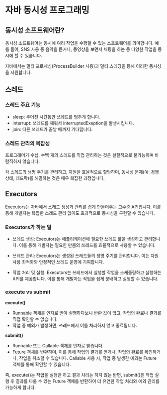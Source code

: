 # 자바 동시성 프로그래밍

## 동시성 소프트웨어란?

동시성 소프트웨어는 동시에 여러 작업을 수행할 수 있는 소프트웨어를 의미합니다. 예를 들어, SNS 사용 중 음악을 듣거나, 동영상을 보면서 채팅을 하는 등 다양한 작업을 동시에 할 수 있습니다.

자바에서는 멀티 프로세싱(ProcessBuilder 사용)과 멀티 스레딩을 통해 이러한 동시성을 지원합니다.

## 스레드

### 스레드 주요 기능

- sleep: 주어진 시간동안 쓰레드를 멈추게 합니다.
- interrupt: 쓰레드를 깨워서 interruptedExeption을 발생시킵니다.
- join: 다른 쓰레드가 끝날 때까지 기다립니다.

### 스레드 관리의 복잡성

프로그래머가 수십, 수백 개의 스레드를 직접 관리하는 것은 실질적으로 불가능하며 바람직하지 않습니다. 

각 스레드의 생명 주기를 관리하고, 자원을 효율적으로 할당하며, 동시성 문제(예: 경쟁 상태, 데드락)를 해결하는 것은 매우 복잡한 과정입니다.

## Executors

Executors는 자바에서 스레드 생성과 관리를 쉽게 만들어주는 고수준 API입니다. 이를 통해 개발자는 복잡한 스레드 관리 없이도 효과적으로 동시성을 구현할 수 있습니다.

### Executors가 하는 일

- 쓰레드 생성: Executors는 애플리케이션에 필요한 쓰레드 풀을 생성하고 관리합니다. 이를 통해 개발자는 필요한 만큼의 쓰레드를 효율적으로 사용할 수 있습니다.

- 쓰레드 관리: Executors는 생성된 쓰레드들의 생명 주기를 관리합니다. 이는 자원 사용 최적화와 안정적인 쓰레드 운영에 기여합니다.

- 작업 처리 및 실행: Executors는 쓰레드에서 실행할 작업을 스케줄링하고 실행하는 API를 제공합니다. 이를 통해 개발자는 작업을 쉽게 분배하고 실행할 수 있습니다.

### execute vs submit

**execute()**

- Runnable 객체를 인자로 받아 실행하다보니 반환 값이 없고, 작업의 완료나 결과를 직접 확인할 수 없습니다.
- 작업 중 예외가 발생하면, 쓰레드에서 이를 처리하지 않고 종료됩니다.

**submit()**

- Runnable 또는 Callable 객체를 인자로 받습니다.
- Future 객체를 반환하며, 이를 통해 작업의 결과를 얻거나, 작업의 완료를 확인하거나, 작업을 취소할 수 있습니다. Callable 사용 시, 작업 중 발생한 예외는 Future 객체를 통해 확인할 수 있습니다.

즉, execute()는 작업을 실행만 하고 결과 처리는 하지 않는 반면, submit()은 작업 실행 후 결과를 다룰 수 있는 Future 객체를 반환하여 더 유연한 작업 처리와 예외 관리를 가능하게 합니다.
